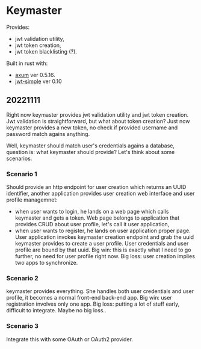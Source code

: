 # Keymaster
Provides:
- jwt validation utility,
- jwt token creation,
- jwt token blacklisting (?).

Built in rust with:
- [axum](https://github.com/tokio-rs/axum) ver 0.5.16.
- [jwt-simple](https://docs.rs/jwt-simple/latest/jwt_simple/) ver 0.10

## 20221111
Right now keymaster provides jwt validation utility and jwt token creation. Jwt validation is straightforward, but what about token creation? Just now keymaster provides a new token, no check if provided username and password match agains anything.

Well, keymaster should match user's credentials agains a database, question is: what keymaster should provide? Let's think about some scenarios.

### Scenario 1
Should provide an http endpoint for user creation which returns an UUID identifier, another application provides user creation web interface and user profile managemnet:
- when user wants to login, he lands on a web page which calls keymaster and gets a token. Web page belongs to application that provides CRUD about user profile, let's call it user application,
- when user wants to register, he lands on user application proper page. User application invokes keymaster creation endpoint and grab the uuid keymaster provides to create a user profile. User credentials and user profile are bound by that uuid.
Big win: this is exactly what I need to go further, no need for user profile right now. Big loss: user creation implies two apps to synchronize.

### Scenario 2
keymaster provides everything. She handles both user credentials and user profile, it becomes a normal front-end back-end app.
Big win: user registration involves only one app. Big loss: putting a lot of stuff early, difficult to integrate. Maybe no big loss..

### Scenario 3
Integrate this with some OAuth or OAuth2 provider.
